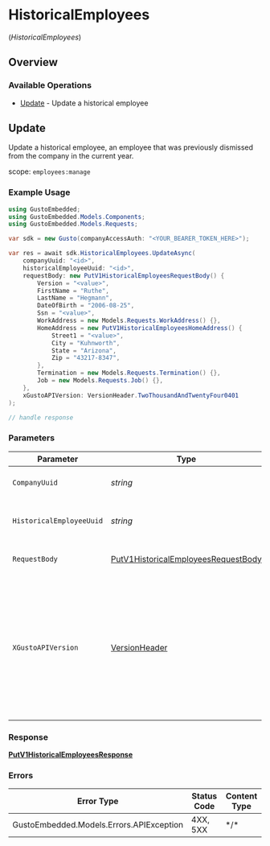 # HistoricalEmployees
(*HistoricalEmployees*)

## Overview

### Available Operations

* [Update](#update) - Update a historical employee

## Update

Update a historical employee, an employee that was previously dismissed from the company in the current year.

scope: `employees:manage`

### Example Usage

```csharp
using GustoEmbedded;
using GustoEmbedded.Models.Components;
using GustoEmbedded.Models.Requests;

var sdk = new Gusto(companyAccessAuth: "<YOUR_BEARER_TOKEN_HERE>");

var res = await sdk.HistoricalEmployees.UpdateAsync(
    companyUuid: "<id>",
    historicalEmployeeUuid: "<id>",
    requestBody: new PutV1HistoricalEmployeesRequestBody() {
        Version = "<value>",
        FirstName = "Ruthe",
        LastName = "Hegmann",
        DateOfBirth = "2006-08-25",
        Ssn = "<value>",
        WorkAddress = new Models.Requests.WorkAddress() {},
        HomeAddress = new PutV1HistoricalEmployeesHomeAddress() {
            Street1 = "<value>",
            City = "Kuhnworth",
            State = "Arizona",
            Zip = "43217-8347",
        },
        Termination = new Models.Requests.Termination() {},
        Job = new Models.Requests.Job() {},
    },
    xGustoAPIVersion: VersionHeader.TwoThousandAndTwentyFour0401
);

// handle response
```

### Parameters

| Parameter                                                                                                                                                                                                                    | Type                                                                                                                                                                                                                         | Required                                                                                                                                                                                                                     | Description                                                                                                                                                                                                                  |
| ---------------------------------------------------------------------------------------------------------------------------------------------------------------------------------------------------------------------------- | ---------------------------------------------------------------------------------------------------------------------------------------------------------------------------------------------------------------------------- | ---------------------------------------------------------------------------------------------------------------------------------------------------------------------------------------------------------------------------- | ---------------------------------------------------------------------------------------------------------------------------------------------------------------------------------------------------------------------------- |
| `CompanyUuid`                                                                                                                                                                                                                | *string*                                                                                                                                                                                                                     | :heavy_check_mark:                                                                                                                                                                                                           | The UUID of the company                                                                                                                                                                                                      |
| `HistoricalEmployeeUuid`                                                                                                                                                                                                     | *string*                                                                                                                                                                                                                     | :heavy_check_mark:                                                                                                                                                                                                           | The UUID of the historical employee                                                                                                                                                                                          |
| `RequestBody`                                                                                                                                                                                                                | [PutV1HistoricalEmployeesRequestBody](../../Models/Requests/PutV1HistoricalEmployeesRequestBody.md)                                                                                                                          | :heavy_check_mark:                                                                                                                                                                                                           | Update a historical employee.                                                                                                                                                                                                |
| `XGustoAPIVersion`                                                                                                                                                                                                           | [VersionHeader](../../Models/Components/VersionHeader.md)                                                                                                                                                                    | :heavy_minus_sign:                                                                                                                                                                                                           | Determines the date-based API version associated with your API call. If none is provided, your application's [minimum API version](https://docs.gusto.com/embedded-payroll/docs/api-versioning#minimum-api-version) is used. |

### Response

**[PutV1HistoricalEmployeesResponse](../../Models/Requests/PutV1HistoricalEmployeesResponse.md)**

### Errors

| Error Type                               | Status Code                              | Content Type                             |
| ---------------------------------------- | ---------------------------------------- | ---------------------------------------- |
| GustoEmbedded.Models.Errors.APIException | 4XX, 5XX                                 | \*/\*                                    |